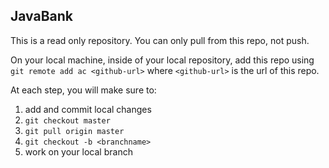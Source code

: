 ## JavaBank

This is a read only repository. You can only pull from this repo, not push.

On your local machine, inside of your local repository, add this repo using `git remote add ac <github-url>` where `<github-url>` is the url of this repo.

At each step, you will make sure to:

1. add and commit local changes
2. `git checkout master`
3. `git pull origin master`
4. `git checkout -b <branchname>`
5. work on your local branch
